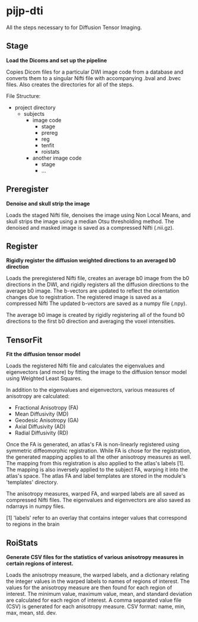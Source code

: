 # pijp-dti

All the steps necessary to for Diffusion Tensor Imaging.

## Stage

**Load the Dicoms and set up the pipeline**

Copies Dicom files for a particular DWI image code from a database and
converts them to a singular Nifti file with accompanying .bval and
.bvec files. Also creates the directories for all of the steps.

File Structure:

* project directory
    * subjects
        * image code
            * stage
            * prereg
            * reg
            * tenfit
            * roistats
        * another image code
            * stage
            * ...

## Preregister

**Denoise and skull strip the image**

Loads the staged Nifti file, denoises the image using Non Local Means,
and skull strips the image using a median Otsu thresholding method.
The denoised and masked image is saved as a compressed Nifti
(.nii.gz).

## Register

**Rigidly register the diffusion weighted directions to an averaged
b0 direction**

Loads the preregistered Nifti file, creates an average b0 image from the
b0 directions in the DWI, and rigidly registers all the diffusion
directions to the average b0 image. The b-vectors are updated to reflect
the orientation changes due to registration. The registered image is
saved as a compressed Nifti The updated b-vectors are saved as a
numpy file (.npy).

The average b0 image is created by rigidly registering all of the found
b0 directions to the first b0 direction and averaging the voxel
intensities.

## TensorFit

**Fit the diffusion tensor model**

Loads the registered Nifti file and calculates the eigenvalues and
eigenvectors (and more) by fitting the image to the diffusion tensor
model using Weighted Least Squares.

In addition to the eigenvalues and eigenvectors, various measures of
anisotropy are calculated:

* Fractional Anisotropy (FA)
* Mean Diffusivity (MD)
* Geodesic Anisotropy (GA)
* Axial Diffusivity (AD)
* Radial Diffusivity (RD)

Once the FA is generated, an atlas's FA is non-linearly registered using
symmetric diffeomorphic registration. While FA is chose for the
registration, the generated mapping applies to all the other anisotropy
measures as well. The mapping from this registration is also
applied to the atlas's labels [1]. The mapping is also inversely applied
to the subject FA, warping it into the atlas's space. The atlas FA and
label templates are stored in the module's 'templates' directory.

The anisotropy measures, warped FA, and warped labels are all saved as
compressed Nifti files. The eigenvalues and eigenvectors are also saved
as ndarrays in numpy files.

[1] 'labels' refer to an overlay that contains integer values that
correspond to regions in the brain

## RoiStats

**Generate CSV files for the statistics of various anisotropy measures in
certain regions of interest.**

Loads the anisotropy measure, the warped labels, and a dictionary
relating the integer values in the warped labels to names of regions of
interest. The values for the anisotropy measure are then found for each
region of interest. The minimum value, maximum value, mean, and standard
deviation are calculated for each region of interest. A comma separated
value file (CSV) is generated for each anisotropy measure. CSV
format: name, min, max, mean, std. dev.
